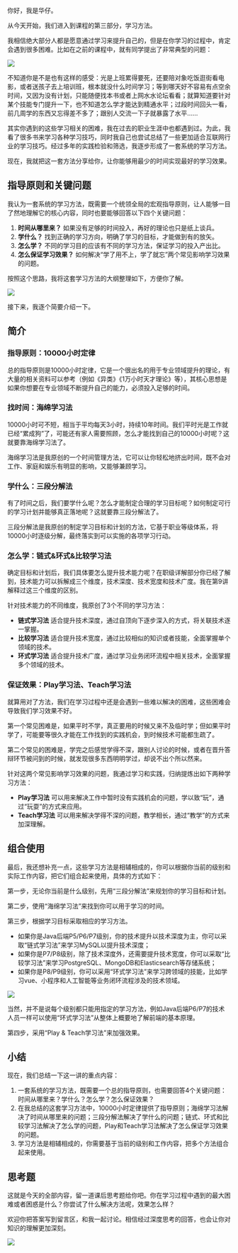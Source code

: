 你好，我是华仔。

从今天开始，我们进入到课程的第三部分，学习方法。

我相信绝大部分人都是愿意通过学习来提升自己的，但是在你学习的过程中，肯定会遇到很多困难。比如在之前的课程中，就有同学提出了非常典型的问题：

![](https://static001.geekbang.org/resource/image/f1/a1/f1146ee66f4058818cd5676cb889f3a1.png?wh=1290*482)

不知道你是不是也有这样的感受：光是上班累得要死，还要陪对象吃饭逛街看电影，或者送孩子去上培训班，根本就没什么时间学习；等到哪天好不容易有点空余时间，又因为没有计划，只能随便找本书或者上网水水论坛看看；就算知道要针对某个技能专门提升一下，也不知道怎么学才能达到精通水平；过段时间回头一看，前几周学的东西又忘得差不多了；跟别人交流一下子就暴露了水平……

其实你遇到的这些学习相关的困难，我在过去的职业生涯中也都遇到过。为此，我看了很多书来学习各种学习技巧，同时我自己也尝试总结了一些更加适合互联网行业的学习技巧。经过多年的实践检验和筛选，我逐步形成了一套系统的学习方法。

现在，我就把这一套方法分享给你，让你能够用最少的时间实现最好的学习效果。

## 指导原则和关键问题

我认为一套系统的学习方法，既需要一个统领全局的宏观指导原则，让人能够一目了然地理解它的核心内容，同时也要能够回答以下四个关键问题：

1. **时间从哪里来？** 如果没有足够的时间投入，再好的理论也只是纸上谈兵。
2. **学什么？** 找到正确的学习方向，明确了学习的目标，才能做到有的放矢。
3. **怎么学？** 不同的学习目的应该有不同的学习方法，保证学习的投入产出比。
4. **怎么保证学习效果？** 如何解决“学了用不上，学了就忘”两个常见影响学习效果的问题。

按照这个思路，我将这套学习方法的大纲整理如下，方便你了解。

![](https://static001.geekbang.org/resource/image/c8/9b/c8b4b226a23134bd423a75011166189b.jpg?wh=2700*2552)

接下来，我逐个简要介绍一下。

## 简介

### 指导原则：10000小时定律

总的指导原则是10000小时定律，它是一个很出名的用于专业领域提升的理论，有大量的相关资料可以参考（例如《异类》《1万小时天才理论》等），其核心思想是如果你想要在专业领域不断提升自己的能力，必须投入足够的时间。

### 找时间：海绵学习法

10000小时可不短，相当于平均每天3小时，持续10年时间。我们平时光是工作就已经“累成狗”了，可能还有家人需要照顾，怎么才能找到自己的10000小时呢？这就要靠海绵学习法了。

海绵学习法是我原创的一个时间管理方法，它可以让你轻松地挤出时间，既不会对工作、家庭和娱乐有明显的影响，又能够兼顾学习。

### 学什么：三段分解法

有了时间之后，我们要学什么呢？怎么才能制定合理的学习目标呢？如何制定可行的学习计划并能够真正落地呢？这就要靠三段分解法了。

三段分解法是我原创的制定学习目标和计划的方法，它基于职业等级体系，将10000小时逐级分解，最终落实到可以实施的各项学习行动。

### 怎么学：链式&环式&比较学习法

确定目标和计划后，我们具体要怎么提升技术能力呢？在职级详解部分你已经了解到，技术能力可以拆解成三个维度，技术深度、技术宽度和技术广度。我在第9讲解释过这三个维度的区别。

针对技术能力的不同维度，我原创了3个不同的学习方法：

- **链式学习法** 适合提升技术深度，通过自顶向下逐步深入的方式，将关联技术逐一掌握。
- **比较学习法** 适合提升技术宽度，通过比较相似的知识或者技能，全面掌握单个领域的技术。
- **环式学习法** 适合提升技术广度，通过学习业务闭环流程中相关技术，全面掌握多个领域的技术。

### 保证效果：Play学习法、Teach学习法

就算用对了方法，我们在学习过程中还是会遇到一些难以解决的困难，这些困难会导致我们学习效果不好。

第一个常见困难是，如果平时不学，真正要用的时候又来不及临时学；但如果平时学了，可能要等很久才能在工作找到的实践机会，到时候技术可能都生疏了。

第二个常见的困难是，学完之后感觉学得不深，跟别人讨论的时候，或者在晋升答辩环节被问到的时候，就发现很多东西明明学过，却说不出个所以然来。

针对这两个常见影响学习效果的问题，我通过学习和实践，归纳提炼出如下两种学习方法：

- **Play学习法** 可以用来解决工作中暂时没有实践机会的问题，学以致“玩”，通过“玩耍”的方式来应用。
- **Teach学习法** 可以用来解决学得不深的问题，教学相长，通过“教学”的方式来加深理解。

## 组合使用

最后，我还想补充一点，这些学习方法是相辅相成的，你可以根据你当前的级别和实际工作内容，把它们组合起来使用，具体的方式如下：

第一步，无论你当前是什么级别，先用“三段分解法”来规划你的学习目标和计划。

第二步，使用“海绵学习法”来找到你可以用于学习的时间。

第三步，根据学习目标采取相应的学习方法。

- 如果你是Java后端P5/P6/P7级别，你的技术提升以技术深度为主，你可以采取“链式学习法”来学习MySQL以提升技术深度；
- 如果你是P7/P8级别，除了技术深度外，还需要提升技术宽度，你可以采取“比较学习法”来学习PostgreSQL、MongoDB和Elasticsearch等存储系统；
- 如果你是P8/P9级别，你可以采用“环式学习法”来学习跨领域的技能，比如学习vue、小程序和人工智能等业务闭环流程涉及的技术领域。

![](https://static001.geekbang.org/resource/image/5c/85/5c5c54f21f09yyc7967e7b690028a285.jpg?wh=2700*511)

当然，并不是说每个级别都只能用指定的学习方法，例如Java后端P6/P7的技术人员一样可以使用“环式学习法”从整体上概要地了解前端的基本原理。

第四步，采用“Play & Teach学习法”来加强效果。

## 小结

现在，我们总结一下这一讲的重点内容：

1. 一套系统的学习方法，既需要一个总的指导原则，也需要回答4个关键问题：时间从哪里来？学什么？怎么学？怎么保证效果？
2. 在我总结的这套学习方法中，10000小时定律提供了指导原则；海绵学习法解决了时间从哪里来的问题；三段分解法解决了学什么的问题；链式、环式和比较学习法解决了怎么学的问题，Play和Teach学习法解决了怎么保证学习效果的问题。
3. 学习方法是相辅相成的，你需要基于当前的级别和工作内容，把多个方法组合起来使用。

## 思考题

这就是今天的全部内容，留一道课后思考题给你吧。你在学习过程中遇到的最大困难或者困惑是什么？你尝试了什么解决方法呢，效果怎么样？

欢迎你把答案写到留言区，和我一起讨论。相信经过深度思考的回答，也会让你对知识的理解更加深刻。

![](https://static001.geekbang.org/resource/image/f8/da/f88ef84d86c7f15f55c3a8a134f01bda.jpeg?wh=1920*1080)